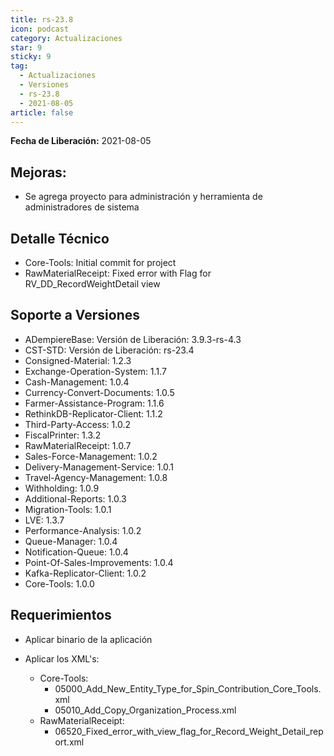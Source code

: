 ```yaml
---
title: rs-23.8
icon: podcast
category: Actualizaciones
star: 9
sticky: 9
tag:
  - Actualizaciones
  - Versiones
  - rs-23.8
  - 2021-08-05
article: false
---
```


**Fecha de Liberación:** 2021-08-05

## Mejoras:

-  Se agrega proyecto para administración y herramienta de administradores de sistema

## Detalle Técnico

- Core-Tools: Initial commit for project
- RawMaterialReceipt: Fixed error with Flag for RV_DD_RecordWeightDetail view

## Soporte a Versiones

- ADempiereBase: Versión de Liberación: 3.9.3-rs-4.3
- CST-STD: Versión de Liberación: rs-23.4
- Consigned-Material: 1.2.3
- Exchange-Operation-System: 1.1.7
- Cash-Management: 1.0.4
- Currency-Convert-Documents: 1.0.5
- Farmer-Assistance-Program: 1.1.6
- RethinkDB-Replicator-Client: 1.1.2
- Third-Party-Access: 1.0.2
- FiscalPrinter: 1.3.2
- RawMaterialReceipt: 1.0.7
- Sales-Force-Management: 1.0.2
- Delivery-Management-Service: 1.0.1
- Travel-Agency-Management: 1.0.8
- Withholding: 1.0.9
- Additional-Reports: 1.0.3
- Migration-Tools: 1.0.1
- LVE: 1.3.7
- Performance-Analysis: 1.0.2
- Queue-Manager: 1.0.4
- Notification-Queue: 1.0.4
- Point-Of-Sales-Improvements: 1.0.4
- Kafka-Replicator-Client: 1.0.2
- Core-Tools: 1.0.0

## Requerimientos

- Aplicar binario de la aplicación
- Aplicar los XML's:

    - Core-Tools:
        - 05000_Add_New_Entity_Type_for_Spin_Contribution_Core_Tools.xml
        - 05010_Add_Copy_Organization_Process.xml
    - RawMaterialReceipt:
        - 06520_Fixed_error_with_view_flag_for_Record_Weight_Detail_report.xml
